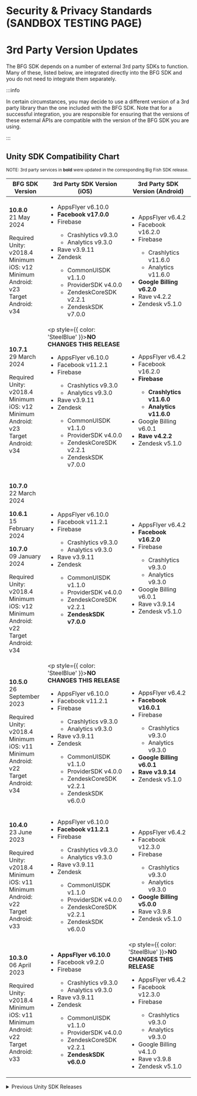 # Security & Privacy Standards (SANDBOX TESTING PAGE)

# 3rd Party Version Updates

<style> {` th, td { vertical-align: top; } `}</style>

The BFG SDK depends on a number of external 3rd party SDKs to function. Many of these, listed below, are integrated directly into the BFG SDK and you do not need to integrate them separately.

:::info 

In certain circumstances, you may decide to use a different version of a 3rd party library than the one included with the BFG SDK. Note that for a successful integration, you are responsible for ensuring that the versions of these external APIs are compatible with the version of the BFG SDK you are using.

:::

## Unity SDK Compatibility Chart 

<sup>NOTE: 3rd party services in <strong>bold</strong> were updated in the corresponding Big Fish SDK release.</sup><br />

<table>
  <thead>
    <tr>
      <th><strong>BFG SDK Version</strong></th>
      <th><strong>3rd Party SDK Version (iOS)</strong></th>
      <th><strong>3rd Party SDK Version (Android)</strong></th>
    </tr>
  </thead>
  <tbody>
    <tr>
      <td>

  **10.8.0**<br />
  21 May 2024

  Required Unity: v2018.4<br />
  Minimum iOS: v12<br />
  Minimum Android: v23<br />
  Target Android: v34<br />
      </td>
      <td>
        <ul>
          <li>AppsFlyer v6.10.0</li>
          <li>**Facebook v17.0.0**</li>
          <li>Firebase</li>
          <ul>
            <li>Crashlytics v9.3.0</li>
            <li>Analytics v9.3.0</li>
          </ul>
          <li>Rave v3.9.11</li>
          <li>Zendesk</li>
          <ul>
            <li>CommonUISDK v1.1.0</li>
            <li>ProviderSDK v4.0.0</li>
            <li>ZendeskCoreSDK v2.2.1</li>
            <li>ZendeskSDK v7.0.0</li>
          </ul>
        </ul>
      </td>
      <td>
        <ul>
          <li>AppsFlyer v6.4.2</li>
          <li>Facebook v16.2.0</li>
          <li>Firebase</li>
          <ul>
            <li>Crashlytics v11.6.0</li>
            <li>Analytics v11.6.0</li>
          </ul>
          <li>**Google Billing v6.2.0**</li>
          <li>Rave v4.2.2</li>
          <li>Zendesk v5.1.0</li>
        </ul>
      </td>
    </tr>
    <tr>
      <td>

  **10.7.1**<br />
  29 March 2024

  Required Unity: v2018.4<br />
  Minimum iOS: v12<br />
  Minimum Android: v23<br />
  Target Android: v34<br />
      </td>
      <td>
        <p style={{ color: 'SteelBlue' }}>**NO CHANGES THIS RELEASE**</p>
        <ul>
          <li>AppsFlyer v6.10.0</li>
          <li>Facebook v11.2.1</li>
          <li>Firebase</li>
          <ul>
            <li>Crashlytics v9.3.0</li>
            <li>Analytics v9.3.0</li>
          </ul>
          <li>Rave v3.9.11</li>
          <li>Zendesk</li>
          <ul>
            <li>CommonUISDK v1.1.0</li>
            <li>ProviderSDK v4.0.0</li>
            <li>ZendeskCoreSDK v2.2.1</li>
            <li>ZendeskSDK v7.0.0</li>
          </ul>
        </ul>
      </td>
      <td>
        <ul>
          <li>AppsFlyer v6.4.2</li>
          <li>Facebook v16.2.0</li>
          <li>**Firebase**</li>
          <ul>
            <li>**Crashlytics v11.6.0**</li>
            <li>**Analytics v11.6.0**</li>
          </ul>
          <li>Google Billing v6.0.1</li>
          <li>**Rave v4.2.2**</li>
          <li>Zendesk v5.1.0</li>
        </ul>
      </td>
    </tr>
    <tr>
      <td>

  **10.7.0**<br />
  22 March 2024

  **10.6.1**<br />
  15 February 2024

  **10.7.0**<br />
  09 January 2024

  Required Unity: v2018.4<br />
  Minimum iOS: v12<br />
  Minimum Android: v22<br />
  Target Android: v34<br />
      </td>
      <td>
        <ul>
          <li>AppsFlyer v6.10.0</li>
          <li>Facebook v11.2.1</li>
          <li>Firebase</li>
          <ul>
            <li>Crashlytics v9.3.0</li>
            <li>Analytics v9.3.0</li>
          </ul>
          <li>Rave v3.9.11</li>
          <li>Zendesk</li>
          <ul>
            <li>CommonUISDK v1.1.0</li>
            <li>ProviderSDK v4.0.0</li>
            <li>ZendeskCoreSDK v2.2.1</li>
            <li>**ZendeskSDK v7.0.0**</li>
          </ul>
        </ul>
      </td>
      <td>
        <ul>
          <li>AppsFlyer v6.4.2</li>
          <li>**Facebook v16.2.0**</li>
          <li>Firebase</li>
          <ul>
            <li>Crashlytics v9.3.0</li>
            <li>Analytics v9.3.0</li>
          </ul>
          <li>Google Billing v6.0.1</li>
          <li>Rave v3.9.14</li>
          <li>Zendesk v5.1.0</li>
        </ul>
      </td>
    </tr>
    <tr>
      <td>

  **10.5.0**<br />
  26 September 2023

  Required Unity: v2018.4<br />
  Minimum iOS: v11<br />
  Minimum Android: v22<br />
  Target Android: v34<br />
      </td>
      <td>
        <p style={{ color: 'SteelBlue' }}>**NO CHANGES THIS RELEASE**</p>
        <ul>
          <li>AppsFlyer v6.10.0</li>
          <li>Facebook v11.2.1</li>
          <li>Firebase</li>
          <ul>
            <li>Crashlytics v9.3.0</li>
            <li>Analytics v9.3.0</li>
          </ul>
          <li>Rave v3.9.11</li>
          <li>Zendesk</li>
          <ul>
            <li>CommonUISDK v1.1.0</li>
            <li>ProviderSDK v4.0.0</li>
            <li>ZendeskCoreSDK v2.2.1</li>
            <li>ZendeskSDK v6.0.0</li>
          </ul>
        </ul>
      </td>
      <td>
        <ul>
          <li>AppsFlyer v6.4.2</li>
          <li>**Facebook v16.0.1**</li>
          <li>Firebase</li>
          <ul>
            <li>Crashlytics v9.3.0</li>
            <li>Analytics v9.3.0</li>
          </ul>
          <li>**Google Billing v6.0.1**</li>
          <li>**Rave v3.9.14**</li>
          <li>Zendesk v5.1.0</li>
        </ul>
      </td>
    </tr>
    <tr>
      <td>

  **10.4.0**<br />
  23 June 2023

  Required Unity: v2018.4<br />
  Minimum iOS: v11<br />
  Minimum Android: v22<br />
  Target Android: v33<br />
      </td>
      <td>
        <ul>
          <li>AppsFlyer v6.10.0</li>
          <li>**Facebook v11.2.1**</li>
          <li>Firebase</li>
          <ul>
            <li>Crashlytics v9.3.0</li>
            <li>Analytics v9.3.0</li>
          </ul>
          <li>Rave v3.9.11</li>
          <li>Zendesk</li>
          <ul>
            <li>CommonUISDK v1.1.0</li>
            <li>ProviderSDK v4.0.0</li>
            <li>ZendeskCoreSDK v2.2.1</li>
            <li>ZendeskSDK v6.0.0</li>
          </ul>
        </ul>
      </td>
      <td>
        <ul>
          <li>AppsFlyer v6.4.2</li>
          <li>Facebook v12.3.0</li>
          <li>Firebase</li>
          <ul>
            <li>Crashlytics v9.3.0</li>
            <li>Analytics v9.3.0</li>
          </ul>
          <li>**Google Billing v5.0.0**</li>
          <li>Rave v3.9.8</li>
          <li>Zendesk v5.1.0</li>
        </ul>
      </td>
    </tr>
    <tr>
      <td>

  **10.3.0**<br />
  06 April 2023

  Required Unity: v2018.4<br />
  Minimum iOS: v11<br />
  Minimum Android: v22<br />
  Target Android: v33<br />
      </td>
      <td>
        <ul>
          <li>**AppsFlyer v6.10.0**</li>
          <li>Facebook v9.2.0</li>
          <li>Firebase</li>
          <ul>
            <li>Crashlytics v9.3.0</li>
            <li>Analytics v9.3.0</li>
          </ul>
          <li>Rave v3.9.11</li>
          <li>Zendesk</li>
          <ul>
            <li>CommonUISDK v1.1.0</li>
            <li>ProviderSDK v4.0.0</li>
            <li>ZendeskCoreSDK v2.2.1</li>
            <li>**ZendeskSDK v6.0.0**</li>
          </ul>
        </ul>
      </td>
      <td>
        <p style={{ color: 'SteelBlue' }}>**NO CHANGES THIS RELEASE**</p>
        <ul>
          <li>AppsFlyer v6.4.2</li>
          <li>Facebook v12.3.0</li>
          <li>Firebase</li>
          <ul>
            <li>Crashlytics v9.3.0</li>
            <li>Analytics v9.3.0</li>
          </ul>
          <li>Google Billing v4.1.0</li>
          <li>Rave v3.9.8</li>
          <li>Zendesk v5.1.0</li>
        </ul>
      </td>
    </tr>
  </tbody>
</table>

<details>
  <summary>Previous Unity SDK Releases</summary>
  <table>
    <thead>
      <tr>
        <th><strong>BFG SDK Version</strong></th>
        <th><strong>3rd Party SDK Version (iOS)</strong></th>
        <th><strong>3rd Party SDK Version (Android)</strong></th>
      </tr>
    </thead>
    <tbody>
      <tr>
        <td>

    **10.4.0**<br />
    23 June 2023

    Required Unity: v2018.4<br />
    Minimum iOS: v11<br />
    Minimum Android: v22<br />
    Target Android: v33<br />
        </td>
        <td>
          <ul>
            <li>AppsFlyer v6.10.0</li>
            <li>**Facebook v11.2.1**</li>
            <li>Firebase</li>
            <ul>
              <li>Crashlytics v9.3.0</li>
              <li>Analytics v9.3.0</li>
            </ul>
            <li>Rave v3.9.11</li>
            <li>Zendesk</li>
            <ul>
              <li>CommonUISDK v1.1.0</li>
              <li>ProviderSDK v4.0.0</li>
              <li>ZendeskCoreSDK v2.2.1</li>
              <li>ZendeskSDK v6.0.0</li>
            </ul>
          </ul>
        </td>
        <td>
          <ul>
            <li>AppsFlyer v6.4.2</li>
            <li>Facebook v12.3.0</li>
            <li>Firebase</li>
            <ul>
              <li>Crashlytics v9.3.0</li>
              <li>Analytics v9.3.0</li>
            </ul>
            <li>**Google Billing v5.0.0**</li>
            <li>Rave v3.9.8</li>
            <li>Zendesk v5.1.0</li>
          </ul>
        </td>
      </tr>
      <tr>
        <td>

    **10.3.0**<br />
    06 April 2023

    Required Unity: v2018.4<br />
    Minimum iOS: v11<br />
    Minimum Android: v22<br />
    Target Android: v33<br />
        </td>
        <td>
          <ul>
            <li>**AppsFlyer v6.10.0**</li>
            <li>Facebook v9.2.0</li>
            <li>Firebase</li>
            <ul>
              <li>Crashlytics v9.3.0</li>
              <li>Analytics v9.3.0</li>
            </ul>
            <li>Rave v3.9.11</li>
            <li>Zendesk</li>
            <ul>
              <li>CommonUISDK v1.1.0</li>
              <li>ProviderSDK v4.0.0</li>
              <li>ZendeskCoreSDK v2.2.1</li>
              <li>**ZendeskSDK v6.0.0**</li>
            </ul>
          </ul>
        </td>
        <td>
          <p style={{ color: 'SteelBlue' }}>**NO CHANGES THIS RELEASE**</p>
          <ul>
            <li>AppsFlyer v6.4.2</li>
            <li>Facebook v12.3.0</li>
            <li>Firebase</li>
            <ul>
              <li>Crashlytics v9.3.0</li>
              <li>Analytics v9.3.0</li>
            </ul>
            <li>Google Billing v4.1.0</li>
            <li>Rave v3.9.8</li>
            <li>Zendesk v5.1.0</li>
          </ul>
        </td>
      </tr>
    </tbody>
  </table>
</details>

